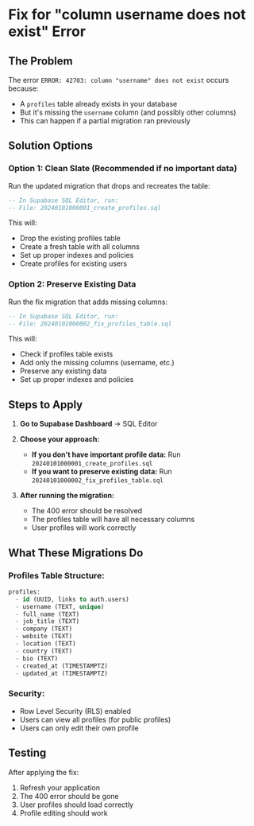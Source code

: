 # Fix for "column username does not exist" Error

## The Problem
The error `ERROR: 42703: column "username" does not exist` occurs because:
- A `profiles` table already exists in your database
- But it's missing the `username` column (and possibly other columns)
- This can happen if a partial migration ran previously

## Solution Options

### Option 1: Clean Slate (Recommended if no important data)
Run the updated migration that drops and recreates the table:

```sql
-- In Supabase SQL Editor, run:
-- File: 20240101000001_create_profiles.sql
```

This will:
- Drop the existing profiles table
- Create a fresh table with all columns
- Set up proper indexes and policies
- Create profiles for existing users

### Option 2: Preserve Existing Data
Run the fix migration that adds missing columns:

```sql
-- In Supabase SQL Editor, run:
-- File: 20240101000002_fix_profiles_table.sql
```

This will:
- Check if profiles table exists
- Add only the missing columns (username, etc.)
- Preserve any existing data
- Set up proper indexes and policies

## Steps to Apply

1. **Go to Supabase Dashboard** → SQL Editor

2. **Choose your approach:**
   - **If you don't have important profile data:** Run `20240101000001_create_profiles.sql`
   - **If you want to preserve existing data:** Run `20240101000002_fix_profiles_table.sql`

3. **After running the migration:**
   - The 400 error should be resolved
   - The profiles table will have all necessary columns
   - User profiles will work correctly

## What These Migrations Do

### Profiles Table Structure:
```sql
profiles:
  - id (UUID, links to auth.users)
  - username (TEXT, unique)
  - full_name (TEXT)
  - job_title (TEXT)
  - company (TEXT)
  - website (TEXT)
  - location (TEXT)
  - country (TEXT)
  - bio (TEXT)
  - created_at (TIMESTAMPTZ)
  - updated_at (TIMESTAMPTZ)
```

### Security:
- Row Level Security (RLS) enabled
- Users can view all profiles (for public profiles)
- Users can only edit their own profile

## Testing
After applying the fix:
1. Refresh your application
2. The 400 error should be gone
3. User profiles should load correctly
4. Profile editing should work

